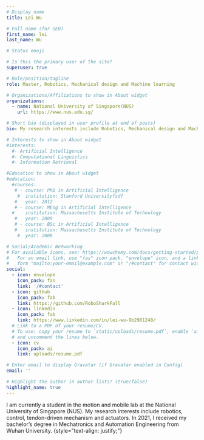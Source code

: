 ```yaml
---
# Display name
title: Lei Wu

# Full name (for SEO)
first_name: lei
last_name: Wu

# Status emoji

# Is this the primary user of the site?
superuser: true

# Role/position/tagline
role: Master, Robotics, Mechanical design and Machine learning

# Organizations/Affiliations to show in About widget
organizations:
  - name: National University of Singapore(NUS)
    url: https://www.nus.edu.sg/

# Short bio (displayed in user profile at end of posts)
bio: My research interests include Robotics, Mechanical design and Machine learning.

# Interests to show in About widget
#interests:
  #- Artificial Intelligence
  #- Computational Linguistics
  #- Information Retrieval

#Education to show in About widget
#education:
  #courses:
   # - course: PhD in Artificial Intelligence
    #  institution: Stanford Universityfsdf
   #   year: 2012
   # - course: MEng in Artificial Intelligence
  #    institution: Massachusetts Institute of Technology
   #   year: 2009
   # - course: BSc in Artificial Intelligence
   #   institution: Massachusetts Institute of Technology
    #  year: 2008

# Social/Academic Networking
# For available icons, see: https://wowchemy.com/docs/getting-started/page-builder/#icons
#   For an email link, use "fas" icon pack, "envelope" icon, and a link in the
#   form "mailto:your-email@example.com" or "/#contact" for contact widget.
social:
  - icon: envelope
    icon_pack: fas
    link: '/#contact'
  - icon: github
    icon_pack: fab
    link: https://github.com/RoboSharkFall
  - icon: linkedin
    icon_pack: fab
    link: https://www.linkedin.com/in/lei-wu-9b2901248/
  # Link to a PDF of your resume/CV.
  # To use: copy your resume to `static/uploads/resume.pdf`, enable `ai` icons in `params.yaml`,
  # and uncomment the lines below.
  - icon: cv
    icon_pack: ai
    link: uploads/resume.pdf

# Enter email to display Gravatar (if Gravatar enabled in Config)
email: ''

# Highlight the author in author lists? (true/false)
highlight_name: true
---
```


I am currently a student in the motion and mobile lab at the National University of Singapore (NUS). My research interests include robotics, control, tendon-driven mechanism and actuators. In 2021, I received my bachelor’s degree in Mechatronics and Automation Engineering from Wuhan University.
{style="text-align: justify;"}
